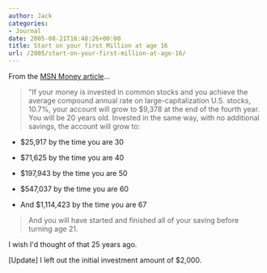 ```yaml
---
author: Jack
categories:
- Journal
date: 2005-08-21T16:48:26+00:00
title: Start on your first Million at age 16
url: /2005/start-on-your-first-million-at-age-16/
---
```


From the [MSN Money article][1]&#8230;

> 
> 
> "If your money is invested in common stocks and you achieve the average compound annual rate on large-capitalization U.S. stocks, 10.7%, your account will grow to $9,378 at the end of the fourth year. You will be 20 years old. Invested in the same way, with no additional savings, the account will grow to:
> 
> 

</p> 

  * $25,917 by the time you are 30


  * $71,625 by the time you are 40


  * $197,943 by the time you are 50


  * $547,037 by the time you are 60


  * And $1,114,423 by the time you are 67
</ul> 

> 
> 
> And you will have started and finished all of your saving before turning age 21.
> 
> 

I wish I'd thought of that 25 years ago.

[Update] I left out the initial investment amount of $2,000.

 [1]: http://moneycentral.msn.com/content/Investing/Startinvesting/P73751.asp